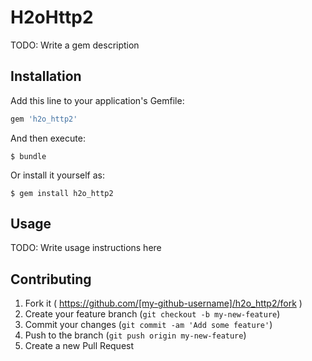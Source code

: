 # H2oHttp2

TODO: Write a gem description

## Installation

Add this line to your application's Gemfile:

```ruby
gem 'h2o_http2'
```

And then execute:

    $ bundle

Or install it yourself as:

    $ gem install h2o_http2

## Usage

TODO: Write usage instructions here

## Contributing

1. Fork it ( https://github.com/[my-github-username]/h2o_http2/fork )
2. Create your feature branch (`git checkout -b my-new-feature`)
3. Commit your changes (`git commit -am 'Add some feature'`)
4. Push to the branch (`git push origin my-new-feature`)
5. Create a new Pull Request
